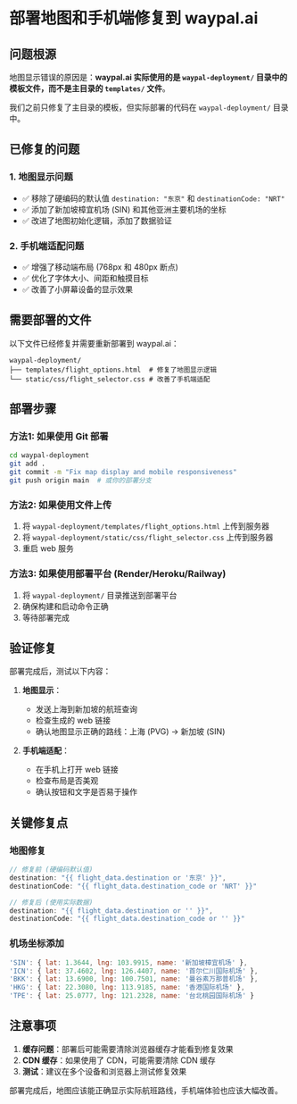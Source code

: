 # 部署地图和手机端修复到 waypal.ai

## 问题根源
地图显示错误的原因是：**waypal.ai 实际使用的是 `waypal-deployment/` 目录中的模板文件，而不是主目录的 `templates/` 文件**。

我们之前只修复了主目录的模板，但实际部署的代码在 `waypal-deployment/` 目录中。

## 已修复的问题

### 1. 地图显示问题
- ✅ 移除了硬编码的默认值 `destination: "东京"` 和 `destinationCode: "NRT"`
- ✅ 添加了新加坡樟宜机场 (SIN) 和其他亚洲主要机场的坐标
- ✅ 改进了地图初始化逻辑，添加了数据验证

### 2. 手机端适配问题
- ✅ 增强了移动端布局 (768px 和 480px 断点)
- ✅ 优化了字体大小、间距和触摸目标
- ✅ 改善了小屏幕设备的显示效果

## 需要部署的文件

以下文件已经修复并需要重新部署到 waypal.ai：

```
waypal-deployment/
├── templates/flight_options.html  # 修复了地图显示逻辑
└── static/css/flight_selector.css # 改善了手机端适配
```

## 部署步骤

### 方法1: 如果使用 Git 部署
```bash
cd waypal-deployment
git add .
git commit -m "Fix map display and mobile responsiveness"
git push origin main  # 或你的部署分支
```

### 方法2: 如果使用文件上传
1. 将 `waypal-deployment/templates/flight_options.html` 上传到服务器
2. 将 `waypal-deployment/static/css/flight_selector.css` 上传到服务器
3. 重启 web 服务

### 方法3: 如果使用部署平台 (Render/Heroku/Railway)
1. 将 `waypal-deployment/` 目录推送到部署平台
2. 确保构建和启动命令正确
3. 等待部署完成

## 验证修复

部署完成后，测试以下内容：

1. **地图显示**：
   - 发送上海到新加坡的航班查询
   - 检查生成的 web 链接
   - 确认地图显示正确的路线：上海 (PVG) → 新加坡 (SIN)

2. **手机端适配**：
   - 在手机上打开 web 链接
   - 检查布局是否美观
   - 确认按钮和文字是否易于操作

## 关键修复点

### 地图修复
```javascript
// 修复前 (硬编码默认值)
destination: "{{ flight_data.destination or '东京' }}",
destinationCode: "{{ flight_data.destination_code or 'NRT' }}"

// 修复后 (使用实际数据)
destination: "{{ flight_data.destination or '' }}",
destinationCode: "{{ flight_data.destination_code or '' }}"
```

### 机场坐标添加
```javascript
'SIN': { lat: 1.3644, lng: 103.9915, name: '新加坡樟宜机场' },
'ICN': { lat: 37.4602, lng: 126.4407, name: '首尔仁川国际机场' },
'BKK': { lat: 13.6900, lng: 100.7501, name: '曼谷素万那普机场' },
'HKG': { lat: 22.3080, lng: 113.9185, name: '香港国际机场' },
'TPE': { lat: 25.0777, lng: 121.2328, name: '台北桃园国际机场' }
```

## 注意事项

1. **缓存问题**：部署后可能需要清除浏览器缓存才能看到修复效果
2. **CDN 缓存**：如果使用了 CDN，可能需要清除 CDN 缓存
3. **测试**：建议在多个设备和浏览器上测试修复效果

部署完成后，地图应该能正确显示实际航班路线，手机端体验也应该大幅改善。
